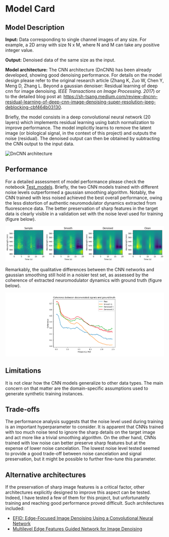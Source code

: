 # Model Card
## Model Description

**Input:** Data corresponding to single channel images of any size. For example, a 2D array with size N x M, where N and M can take any positive integer value.

**Output:** Denoised data of the same size as the input.

**Model architecture:** The CNN architecture (DnCNN) has been already developed, showing good denoising performance. For details on the model design please refer to the original research article (Zhang K, Zuo W, Chen Y, Meng D, Zhang L. Beyond a gaussian denoiser: Residual learning of deep cnn for image denoising. *IEEE Transactions on Image Processing. 2017*) or to the detailed blog post at: https://sh-tsang.medium.com/review-dncnn-residual-learning-of-deep-cnn-image-denoising-super-resolution-jpeg-deblocking-cbf464b03130.

Briefly, the model consists in a deep convolutional neural network (20 layers) which implements residual learning using batch normalization to improve performance. The model implicitly learns to remove the latent image (or biological signal, in the context of this project) and outputs the noise (residual). The denoised output can then be obtained by subtracting the CNN output to the input data.

![DnCNN architecture](https://miro.medium.com/v2/resize:fit:2000/format:webp/1*Z0Qc0-ixlMKKs8EnPN3Z-Q.png)

## Performance
For a detailed assessment of model performance please check the notebook [Test_models](notebooks/Test_models.ipynb). Briefly, the two CNN models trained with different noise levels outperformed a gaussian smoothing algorithm. Notably, the CNN trained with less noised achieved the best overall performance, owing the less distortion of authentic neuromodulator dynamics extracted from fluorescence data. The better preservation of sharp features in the target data is clearly visible in a validation set with the noise level used for training (figure below).

![Validation instance](Validation_instance.png)

Remarkably, the qualitative differences between the CNN networks and gaussian smoothing still hold in a noisier test set, as assessed by the coherence of extracted neuromodulator dynamics with ground truth (figure below).

![Coherence small](Coherence2.png)

## Limitations
It is not clear how the CNN models generalize to other data types. The main concern on that matter are the domain-specific assumptions used to generate synthetic training instances.

## Trade-offs
The performance analysis suggests that the noise level used during training is an important hyperparameter to consider. It is apparent that CNNs trained with too much noise tend to ignore the sharp details on the target image and act more like a trivial smoothing algorithm. On the other hand, CNNs trained with low noise can better preserve sharp features but at the expense of lower noise cancelation. The lowest noise level tested seemed to provide a good trade-off between noise cancelation and signal preservation, but it might be possible to further fine-tune this parameter.

## Alternative architectures
If the preservation of sharp image features is a critical factor, other architectures explicitly designed to improve this aspect can be tested. Indeed, I have tested a few of them for this project, but unfortunatelly training and reaching good performance proved difficult. Such architectures included:
- [EFID: Edge-Focused Image Denoising Using a Convolutional Neural Network](https://ieeexplore.ieee.org/document/10025731)
- [Multilevel Edge Features Guided Network for Image Denoising](https://ieeexplore.ieee.org/document/9178433)
